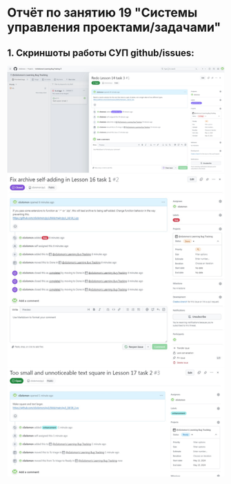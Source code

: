 ﻿# Отчёт по занятию 19 "Системы управления проектами/задачами"

## __1. Скриншоты работы СУП github/issues:__
![](https://github.com/xSolomon/py1/blob/main/py1_19/bug_tracking_1.jpg)
![](https://github.com/xSolomon/py1/blob/main/py1_19/bug_tracking_2.jpg)
![](https://github.com/xSolomon/py1/blob/main/py1_19/bug_tracking_3.jpg)